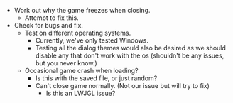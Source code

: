- Work out why the game freezes when closing.
  - Attempt to fix this.
- Check for bugs and fix.
  - Test on different operating systems.
    - Currently, we've only tested Windows.
    - Testing all the dialog themes would also be desired as we should disable any that don't work with the os (shouldn't be any issues, but you never know.)
  - Occasional game crash when loading?
    - Is this with the saved file, or just random?
    - Can't close game normally. (Not our issue but will try to fix)
      - Is this an LWJGL issue?